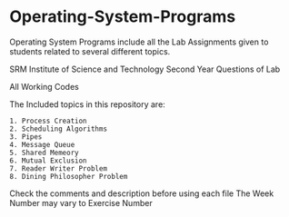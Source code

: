 # Operating-System-Programs
Operating System Programs include all the Lab Assignments given to students related to several different topics.

SRM Institute of Science and Technology
Second Year Questions of Lab

All Working Codes

The Included topics in this repository are:

    1. Process Creation
    2. Scheduling Algorithms
    3. Pipes
    4. Message Queue
    5. Shared Memeory
    6. Mutual Exclusion
    7. Reader Writer Problem
    8. Dining Philosopher Problem

Check the comments and description before using each file
The Week Number may vary to Exercise Number
